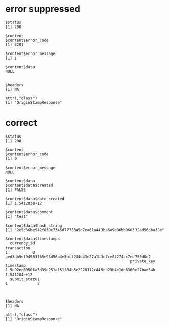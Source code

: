 # error suppressed

    $status
    [1] 200
    
    $content
    $content$error_code
    [1] 3201
    
    $content$error_message
    [1] 1
    
    $content$data
    NULL
    
    
    $headers
    [1] NA
    
    attr(,"class")
    [1] "OriginStampResponse"

# correct

    $status
    [1] 200
    
    $content
    $content$error_code
    [1] 0
    
    $content$error_message
    NULL
    
    $content$data
    $content$data$created
    [1] FALSE
    
    $content$data$date_created
    [1] 1.541203e+12
    
    $content$data$comment
    [1] "test"
    
    $content$data$hash_string
    [1] "2c5d36be542f8f0e7345d77753a5d7ea61a443ba6a9a86bb060332ad56dba38e"
    
    $content$data$timestamps
      currency_id                                                      transaction
    1           0 aed3db9ef94953f65e93d56a4e5bcf234d43e27a1b3e7ce0f274cc7ed750d0e2
                                                           private_key    timestamp
    1 5e92ec09501a5d39e251a151f84b5e2228312c445eb23b4e1de6360e27bad54b 1.541204e+12
      submit_status
    1             3
    
    
    
    $headers
    [1] NA
    
    attr(,"class")
    [1] "OriginStampResponse"

